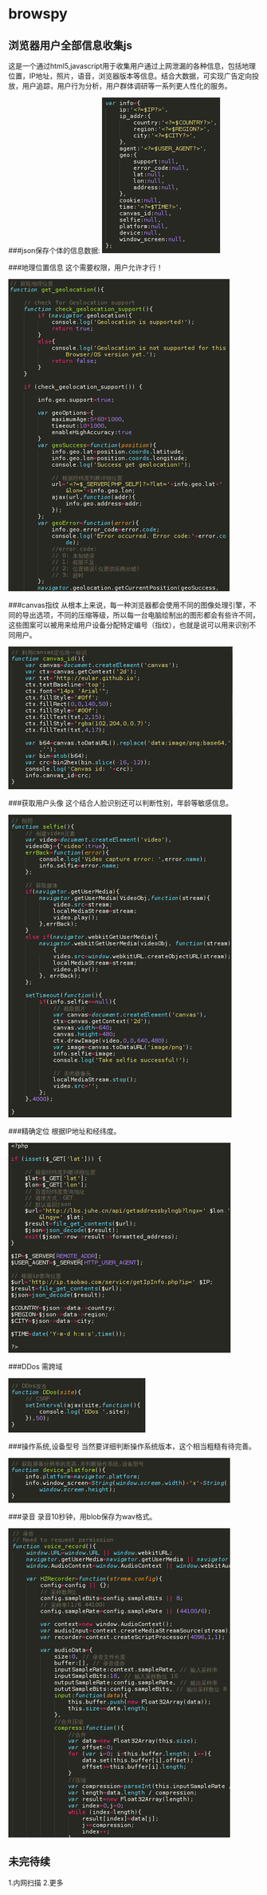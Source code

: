 browspy
=======

浏览器用户全部信息收集js
--------------------
这是一个通过html5,javascript用于收集用户通过上网泄漏的各种信息，包括地理位置，IP地址，照片，语音，浏览器版本等信息。结合大数据，可实现广告定向投放，用户追踪，用户行为分析，用户群体调研等一系列更人性化的服务。

###json保存个体的信息数据:
![info](screenshot/0.png)

###地理位置信息
这个需要权限，用户允许才行！

![geolocation](screenshot/1.png)

###canvas指纹
从根本上来说，每一种浏览器都会使用不同的图像处理引擎，不同的导出选项，不同的压缩等级，所以每一台电脑绘制出的图形都会有些许不同，这些图案可以被用来给用户设备分配特定编号（指纹），也就是说可以用来识别不同用户。

![canvas](screenshot/2.png)

###获取用户头像
这个结合人脸识别还可以判断性别，年龄等敏感信息。

![face](screenshot/3.png)

###精确定位
根据IP地址和经纬度。

![location](screenshot/4.png)

###DDos
需跨域

![ddos](screenshot/5.png)

###操作系统,设备型号
当然要详细判断操作系统版本，这个相当粗糙有待完善。

![platform](screenshot/6.png)

###录音
录音10秒钟，用blob保存为wav格式。

![recorder](screenshot/7.png)

未完待续
------
1.内网扫描
2.更多
